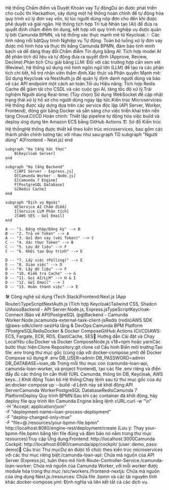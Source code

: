 Hệ thống Chấm điểm và Duyệt Khoản vay Tự độngDự án được phát triển cho cuộc thi Hackathon, xây dựng một hệ thống hoàn chỉnh để tự động hóa quy trình xử lý đơn vay vốn, từ lúc người dùng nộp đơn cho đến khi được phê duyệt và giải ngân. Hệ thống tích hợp Trí tuệ Nhân tạo (AI) để đưa ra quyết định chấm điểm tín dụng, kết hợp với quy trình nghiệp vụ được quản lý bởi Camunda BPMN, và hệ thống xác thực mạnh mẽ từ Keycloak.✨ Các tính năng nổi bậtQuy trình Nghiệp vụ Tự động: Toàn bộ luồng xử lý đơn vay được mô hình hóa và thực thi bằng Camunda BPMN, đảm bảo tính minh bạch và dễ dàng thay đổi.Chấm điểm Tín dụng bằng AI: Tích hợp model AI để phân tích dữ liệu và tự động đưa ra quyết định (Approve, Review, Decline).Phân tích Chú giải bằng LLM: Đối với các trường hợp cần xem xét (Review), hệ thống sử dụng mô hình ngôn ngữ lớn (LLM) để tạo ra các phân tích chi tiết, hỗ trợ nhân viên thẩm định.Xác thực và Phân quyền Mạnh mẽ: Sử dụng Keycloak và NextAuth.js để quản lý định danh người dùng và bảo vệ các API endpoint một cách an toàn.Tối ưu Hiệu năng: Tích hợp Redis Cache để giảm tải cho CSDL và các cuộc gọi AI, tăng tốc độ xử lý.Trải nghiệm Người dùng Real-time: (Tùy chọn) Sử dụng WebSocket để cập nhật trạng thái xử lý hồ sơ cho người dùng ngay lập tức.Kiến trúc Microservices: Hệ thống được xây dựng dựa trên các service độc lập (API Server, Worker, Frontend), đóng gói bằng Docker và sẵn sàng cho việc triển khai trên nền tảng Cloud.CI/CD Hoàn chỉnh: Thiết lập pipeline tự động hóa việc build và deploy ứng dụng lên Amazon ECS bằng GitHub Actions.🏗️ Sơ đồ Kiến trúc Hệ thốngHệ thống được thiết kế theo kiến trúc microservices, bao gồm các thành phần chính tương tác với nhau như sau:graph TD
    subgraph "Người dùng"
        A[Frontend - Next.js]
    end

    subgraph "Hạ tầng Xác thực"
        B[Keycloak Server]
    end

    subgraph "Hạ tầng Backend"
        C[API Server - Express.js]
        D[Camunda Worker - Node.js]
        E[Camunda 7 Engine]
        F[PostgreSQL Database]
        G[Redis Cache]
    end

    subgraph "Dịch vụ Ngoài"
        H[Service AI Chấm điểm]
        I[Service LLM Phân tích]
        J[AWS SES - Gửi Email]
    end

    A -- "1. Đăng nhập/Đăng ký" --> B
    B -- "2. Trả về Token" --> A
    A -- "3. Gửi đơn vay (với Token)" --> C
    C -- "4. Xác thực Token" --> B
    C -- "5. Lưu dữ liệu" --> F
    C -- "6. Khởi tạo Quy trình" --> E

    D -- "7. Lấy việc (Polling)" --> E
    E -- "8. Giao việc" --> D
    D -- "9. Lấy dữ liệu" --> F
    D -- "10. Kiểm tra Cache" --> G
    D -- "11. Gọi AI/LLM" --> H & I
    D -- "12. Gửi Email" --> J
    D -- "13. Hoàn thành việc" --> E
🛠️ Công nghệ sử dụng (Tech Stack)Frontend:Next.js (App Router)TypeScriptNextAuth.js (Tích hợp Keycloak)Tailwind CSS, Shadcn UIAxiosBackend - API Server:Node.js, Express.jsTypeScriptKeycloak-Connect (Bảo vệ API)PostgreSQL (pg)Backend - Camunda Worker:Node.jscamunda-external-task-client-jsRedis (redis)AWS SDK (@aws-sdk/client-ses)Hạ tầng & DevOps:Camunda BPM Platform 7PostgreSQLRedisDocker & Docker ComposeGitHub Actions (CI/CD)AWS: ECS, Fargate, ECR, RDS, ElastiCache, SES🚀 Hướng dẫn Cài đặt và Chạy LocalYêu cầu:Docker và Docker ComposeNode.js v18+npm hoặc yarnCác bước thực hiện:Clone Repository:git clone <your-repository-url>
cd <your-project-folder>
Cấu hình Biến môi trường:Tạo file .env trong thư mục gốc (cùng cấp với docker-compose.yml) để Docker Compose sử dụng:# .env
DB_USER=admin
DB_PASSWORD=admin
DB_DATABASE=loan_db
Trong mỗi thư mục con (camunda-loan-api, camunda-loan-worker, và project frontend), tạo các file .env riêng và điền đầy đủ các thông tin cần thiết (URL Camunda, thông tin DB, Keycloak, AWS keys...).Khởi động Toàn bộ Hệ thống:Chạy lệnh sau từ thư mục gốc của dự án:docker-compose up --build -d
Lệnh này sẽ khởi động:API ServerCamunda WorkerPostgreSQL DatabaseRedisCamunda 7 PlatformDeploy Quy trình BPMN:Sau khi các container đã khởi động, hãy deploy file quy trình lên Camunda Engine bằng lệnh cURL:curl -w "\n" \
-H "Accept: application/json" \
-F "deployment-name=loan-process-deployment" \
-F "deploy-changed-only=true" \
-F "file=@./resources/your-bpmn-file.bpmn" \
http://localhost:8080/engine-rest/deployment/create
(Lưu ý: Thay your-bpmn-file.bpmn bằng tên file đúng và đảm bảo nó nằm trong thư mục resources)Truy cập Ứng dụng:Frontend: http://localhost:3000Camunda Cockpit: http://localhost:8080/camunda/app/cockpit/ (user: demo, pass: demo)📂 Cấu trúc Thư mụcDự án được tổ chức theo kiến trúc microservices với các thư mục riêng biệt:/camunda-loan-api: Chứa mã nguồn của API Server (Express.js), tuân theo mô hình Route-Controller-Service./camunda-loan-worker: Chứa mã nguồn của Camunda Worker, với mỗi worker được module hóa trong thư mục /src/workers./frontend-nextjs: Chứa mã nguồn của ứng dụng Next.js./resources: Chứa file .bpmn và các tài nguyên tĩnh khác.docker-compose.yml: Định nghĩa và liên kết tất cả các dịch vụ.
